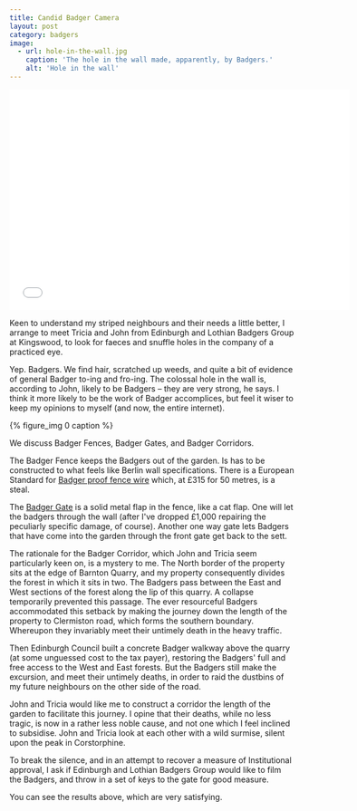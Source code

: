 ```yaml
---
title: Candid Badger Camera
layout: post
category: badgers
image:
  - url: hole-in-the-wall.jpg
    caption: 'The hole in the wall made, apparently, by Badgers.'
    alt: 'Hole in the wall'
---
```


<iframe src="//player.vimeo.com/video/86388623" width="600" height="390" frameborder="0" webkitallowfullscreen mozallowfullscreen allowfullscreen name="Adult and juvenile badgers, filmed at night"></iframe>

Keen to understand my striped neighbours and their needs a little better, I arrange to meet Tricia and John from Edinburgh and Lothian Badgers Group at Kingswood, to look for faeces and snuffle holes in the company of a practiced eye.

Yep. Badgers. We find hair, scratched up weeds, and quite a bit of evidence of general Badger to-ing and fro-ing. The colossal hole in the wall is, according to John, likely to be Badgers – they are very strong, he says. I think it more likely to be the work of Badger accomplices, but feel it wiser to keep my opinions to myself (and now, the entire internet).

{% figure_img 0 caption %}

We discuss Badger Fences, Badger Gates, and Badger Corridors.

The Badger Fence keeps the Badgers out of the garden. Is has to be constructed to what feels like Berlin wall specifications. There is a European Standard for [Badger proof fence wire](http://www.wildlifeservices.co.uk/badgerfencing.html) which, at £315 for 50 metres, is a steal.

The [Badger Gate](http://www.wildlifeservices.co.uk/badgergates.html) is a solid metal flap in the fence, like a cat flap. One will let the badgers through the wall (after I've dropped £1,000 repairing the peculiarly specific damage, of course). Another one way gate lets Badgers that have come into the garden through the front gate get back to the sett.

The rationale for the Badger Corridor, which John and Tricia seem particularly keen on, is a mystery to me. The North border of the property sits at the edge of Barnton Quarry, and my property consequently divides the forest in which it sits in two. The Badgers pass between the East and West sections of the forest along the lip of this quarry. A collapse temporarily prevented this passage. The ever resourceful Badgers accommodated this setback by making the journey down the length of the property to Clermiston road, which forms the southern boundary. Whereupon they invariably meet their untimely death in the heavy traffic.

Then Edinburgh Council built a concrete Badger walkway above the quarry (at some unguessed cost to the tax payer), restoring the Badgers' full and free access to the West and East forests. But the Badgers still make the excursion, and meet their untimely deaths, in order to raid the dustbins of my future neighbours on the other side of the road.

John and Tricia would like me to construct a corridor the length of the garden to facilitate this journey. I opine that their deaths, while no less tragic, is now in a rather less noble cause, and not one which I feel inclined to subsidise. John and Tricia look at each other with a wild surmise, silent upon the peak in Corstorphine.

To break the silence, and in an attempt to recover a measure of Institutional approval, I ask if Edinburgh and Lothian Badgers Group would like to film the Badgers, and throw in a set of keys to the gate for good measure.

You can see the results above, which are very satisfying.
